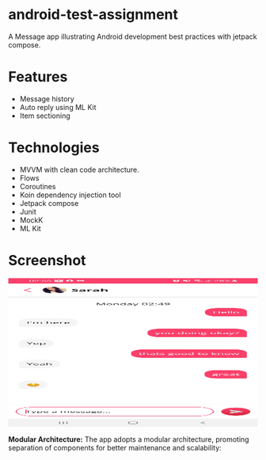 # android-test-assignment
A Message app illustrating Android development best practices with jetpack compose.

# Features
- Message history
- Auto reply using ML Kit
- Item sectioning

# Technologies
- MVVM with clean code architecture.
- Flows
- Coroutines
- Koin dependency injection tool
- Jetpack compose
- Junit
- MockK
- ML Kit

# Screenshot
<img src="Screenshot_1.jpg" alt="Alt text" width="700" height="300">

<b>Modular Architecture:</b>
The app adopts a modular architecture, promoting separation of components for better maintenance and scalability: